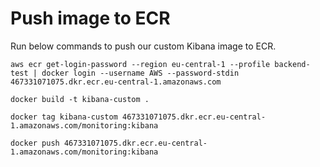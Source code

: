 # Push image to ECR
Run below commands to push our custom Kibana image to ECR.
```
aws ecr get-login-password --region eu-central-1 --profile backend-test | docker login --username AWS --password-stdin 467331071075.dkr.ecr.eu-central-1.amazonaws.com
```

```
docker build -t kibana-custom .
```

```
docker tag kibana-custom 467331071075.dkr.ecr.eu-central-1.amazonaws.com/monitoring:kibana
```

```
docker push 467331071075.dkr.ecr.eu-central-1.amazonaws.com/monitoring:kibana
```